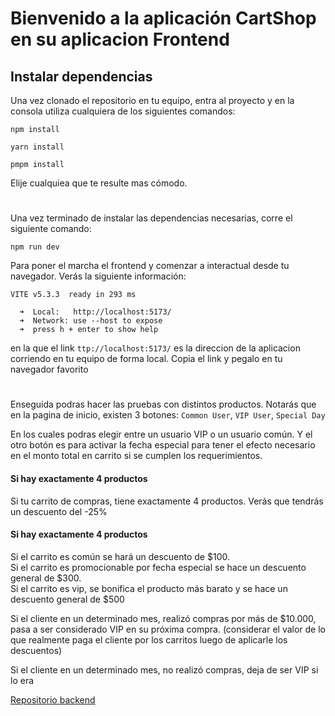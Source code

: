 # Bienvenido a la aplicación CartShop en su aplicacion Frontend

 ## Instalar dependencias

Una vez clonado el repositorio en tu equipo, entra al proyecto y en la consola utiliza cualquiera de los siguientes comandos:

```
npm install
```
```
yarn install
```
```
pmpm install
```
Elije cualquiea que te resulte mas cómodo.

#

Una vez terminado de instalar las dependencias necesarias, corre el siguiente comando:
```
npm run dev
```
Para poner el marcha el frontend y comenzar a interactual desde tu navegador. Verás la siguiente información: 
```
VITE v5.3.3  ready in 293 ms

  ➜  Local:   http://localhost:5173/
  ➜  Network: use --host to expose
  ➜  press h + enter to show help
```

en la que el link `ttp://localhost:5173/` es la direccion de la aplicacion corriendo en tu equipo de forma local. Copia el link y pegalo en tu navegador favorito

#

Enseguida podras hacer las pruebas con distintos productos. Notarás que en la pagina de inicio, existen 3 botones: `Common User`, `VIP User`, `Special Day`

En los cuales podras elegir entre un usuario VIP o un usuario común. Y el otro botón es para activar la fecha especial para tener el efecto necesario en el monto total en carrito si se cumplen los requerimientos.

#### Si hay exactamente 4 productos
Si tu carrito de compras, tiene exactamente 4 productos. Verás que tendrás un descuento del -25%

#### Si hay exactamente 4 productos
Si el carrito es común se hará un descuento de $100.\
Si el carrito es promocionable por fecha especial se hace un descuento general de $300.\
Si el carrito es vip, se bonifica el producto más barato y se hace un descuento general de $500

Si el cliente en un determinado mes, realizó compras por más de $10.000, pasa a ser
considerado VIP en su próxima compra. (considerar el valor de lo que realmente paga el
cliente por los carritos luego de aplicarle los descuentos)

Si el cliente en un determinado mes, no realizó compras, deja de ser VIP si lo era

 

[Repositorio backend](https://github.com/nico-slk/nico-slk-shopping-cart-backend)
